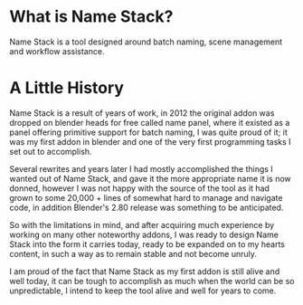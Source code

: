 # What is Name Stack?

Name Stack is a tool designed around batch naming, scene management and workflow assistance.

# A Little History

Name Stack is a result of years of work, in 2012 the original addon was dropped on blender heads for free called name panel, where it existed as a panel offering primitive support for batch naming, I was quite proud of it; it was my first addon in blender and one of the very first programming tasks I set out to accomplish.

Several rewrites and years later I had mostly accomplished the things I wanted out of Name Stack, and gave it the more appropriate name it is now donned, however I was not happy with the source of the tool as it had grown to some 20,000 + lines of somewhat hard to manage and navigate code, in addition Blender's 2.80 release was something to be anticipated.

So with the limitations in mind, and after acquiring much experience by working on many other noteworthy addons, I was ready to design Name Stack into the form it carries today, ready to be expanded on to my hearts content, in such a way as to remain stable and not become unruly.

I am proud of the fact that Name Stack as my first addon is still alive and well today, it can be tough to accomplish as much when the world can be so unpredictable, I intend to keep the tool alive and well for years to come.
